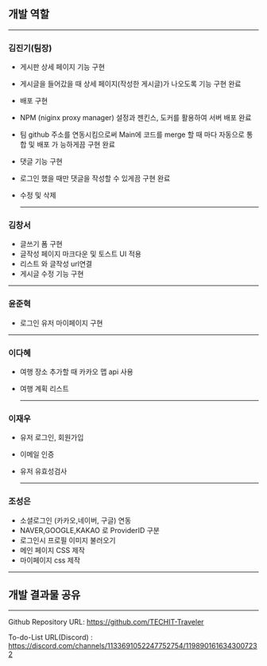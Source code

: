 ## 개발 역할

---

### 김진기(팀장)

- 게시판 상세 페이지 기능 구현
- 게시글을 들어갔을 때 상세 페이지(작성한 게시글)가 나오도록 기능 구현 완료
- 배포 구현
- NPM (niginx proxy manager) 설정과 젠킨스, 도커를 활용하여 서버 배포 완료
- 팀 github 주소를  연동시킴으로써 Main에 코드를 merge 할 때 마다 자동으로 통합 및 배포 가 능하게끔 구현 완료
- 댓글 기능 구현
- 로그인 했을 때만 댓글을 작성할 수 있게끔 구현 완료
- 수정 및 삭제
    
    ---
    

### 김창서

- 글쓰기 폼 구현
- 글작성 페이지 마크다운 및 토스트 UI 적용
- 리스트 와 글작성 url연결
- 게시글 수정 기능 구현

---

### 윤준혁

- 로그인 유저 마이페이지 구현

---

### 이다혜

- 여행 장소 추가할 때 카카오 맵 api 사용
- 여행 계획 리스트
    
    ---
    

### 이재우

- 유저 로그인, 회원가입
- 이메일 인증
- 유저 유효성검사
    
    ---
    

### 조성은

- 소셜로그인  (카카오,네이버, 구글) 연동
- NAVER,GOOGLE,KAKAO 로 ProviderID 구분
- 로그인시 프로필 이미지 불러오기
- 메인 페이지 CSS 제작
- 마이페이지 css 제작

---

## 개발 결과물 공유

---

Github Repository URL: https://github.com/TECHIT-Traveler

To-do-List URL(Discord) : https://discord.com/channels/1133691052247752754/1198901616343007232

